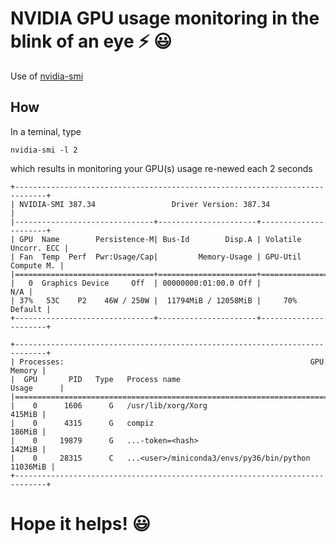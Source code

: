 # NVIDIA GPU usage monitoring in the blink of an eye :zap: :smiley:

Use of [nvidia-smi](https://developer.nvidia.com/nvidia-system-management-interface) 

## How
In a teminal, type
```
nvidia-smi -l 2
```
which results in monitoring your GPU(s) usage re-newed each 2 seconds
```
+-----------------------------------------------------------------------------+
| NVIDIA-SMI 387.34                 Driver Version: 387.34                    |
|-------------------------------+----------------------+----------------------+
| GPU  Name        Persistence-M| Bus-Id        Disp.A | Volatile Uncorr. ECC |
| Fan  Temp  Perf  Pwr:Usage/Cap|         Memory-Usage | GPU-Util  Compute M. |
|===============================+======================+======================|
|   0  Graphics Device     Off  | 00000000:01:00.0 Off |                  N/A |
| 37%   53C    P2    46W / 250W |  11794MiB / 12058MiB |     70%      Default |
+-------------------------------+----------------------+----------------------+
                                                                               
+-----------------------------------------------------------------------------+
| Processes:                                                       GPU Memory |
|  GPU       PID   Type   Process name                             Usage      |
|=============================================================================|
|    0      1606      G   /usr/lib/xorg/Xorg                           415MiB |
|    0      4315      G   compiz                                       186MiB |
|    0     19879      G   ...-token=<hash>                             142MiB |
|    0     28315      C   ...<user>/miniconda3/envs/py36/bin/python  11036MiB |
+-----------------------------------------------------------------------------+
```

# Hope it helps! :smiley:
